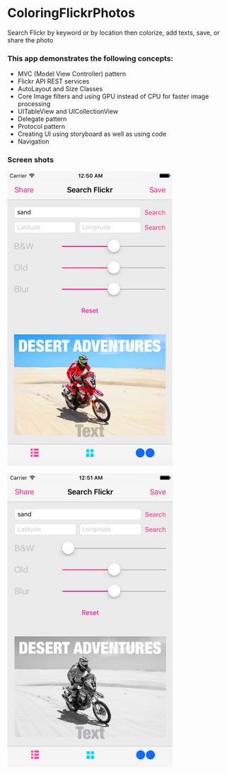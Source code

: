 # ColoringFlickrPhotos
Search Flickr by keyword or by location then colorize, add texts, save, or share the photo


### This app demonstrates the following concepts:
- MVC (Model View Controller) pattern
- Flickr API REST services
- AutoLayout and Size Classes
- Core Image filters and using GPU instead of CPU for faster image processing
- UITableView and UICollectionView
- Delegate pattern
- Protocol pattern
- Creating UI using storyboard as well as using code
- Navigation 


### Screen shots

![alt text](https://github.com/appfactoryCo/ColoringFlickrPhotos/blob/master/Screen%20Shot%202017-04-08%20at%201.04.03%20AM.png)

![alt text](https://github.com/appfactoryCo/ColoringFlickrPhotos/blob/master/Screen%20Shot%202017-04-08%20at%201.03.38%20AM.png)
